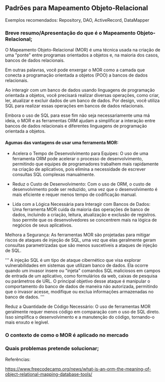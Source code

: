 ## Padrões para Mapeamento Objeto-Relacional 

Exemplos recomendados: Repository, DAO, ActiveRecord, DataMapper

### Breve resumo/Apresentação do que é o Mapeamento Objeto-Relacional;

O Mapeamento Objeto-Relacional (MOR) é uma técnica usada na criação de uma "ponte" entre programas orientados a objetos e, na maioria dos casos, bancos de dados relacionais.

Em outras palavras, você pode enxergar o MOR como a camada que conecta a programação orientada a objetos (POO) a bancos de dados relacionais.

Ao interagir com um banco de dados usando linguagens de programação orientada a objetos, você precisará realizar diversas operações, como criar, ler, atualizar e excluir dados de um banco de dados. Por design, você utiliza SQL para realizar essas operações em bancos de dados relacionais.

Embora o uso de SQL para esse fim não seja necessariamente uma má ideia, o MOR e as ferramentas ORM ajudam a simplificar a interação entre bancos de dados relacionais e diferentes linguagens de programação orientada a objetos.

#### Agumas das vantagens de usar uma ferramenta MOR:

- Acelera o Tempo de Desenvolvimento para Equipes: O uso de uma ferramenta ORM pode acelerar o processo de desenvolvimento, permitindo que equipes de programadores trabalhem mais rapidamente na criação de aplicativos, pois elimina a necessidade de escrever consultas SQL complexas manualmente.

- Reduz o Custo de Desenvolvimento: Com o uso de ORM, o custo de desenvolvimento pode ser reduzido, uma vez que o desenvolvimento é mais eficiente e requer menos tempo de codificação manual.

- Lida com a Lógica Necessária para Interagir com Bancos de Dados: Uma ferramenta MOR cuida da maioria das operações de banco de dados, incluindo a criação, leitura, atualização e exclusão de registros. Isso permite que os desenvolvedores se concentrem mais na lógica de negócios de seus aplicativos.

Melhora a Segurança: As ferramentas MOR são projetadas para mitigar riscos de ataques de injeção de SQL, uma vez que elas geralmente geram consultas parametrizadas que são menos suscetíveis a ataques de injeção de SQL.

'''
A injeção SQL é um tipo de ataque cibernético que visa explorar vulnerabilidades em sistemas que utilizam banco de dados. Ela ocorre quando um invasor insere ou "injeta" comandos SQL maliciosos em campos de entrada de um aplicativo, como formulários da web, caixas de pesquisa ou parâmetros de URL. O principal objetivo desse ataque é manipular o comportamento do banco de dados de maneira não autorizada, permitindo que o invasor acesse, modifique ou exclua informações armazenadas no banco de dados.
'''

Reduz a Quantidade de Código Necessário: O uso de ferramentas MOR geralmente requer menos código em comparação com o uso de SQL direto. Isso simplifica o desenvolvimento e a manutenção do código, tornando-o mais enxuto e legível.

### O contexto de como o MOR é aplicado no mercado

### Quais problemas pretende solucionar;

Referências:

https://www.freecodecamp.org/news/what-is-an-orm-the-meaning-of-object-relational-mapping-database-tools/

